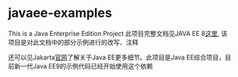 # javaee-examples
This is a Java Enterprise Edition Project
此项目完整文档见JAVA EE 8[这里](https://javaee.github.io/tutorial/toc.html),
该项目是对此文档中的部分示例进行的改写、注释  

还可以见Jakarta[官网](https://jakarta.ee/)了解关于Java EE更多细节。此项目是Java EE综合项目，目前新一代Java EE9的示例代码已经开始使用这个依赖
